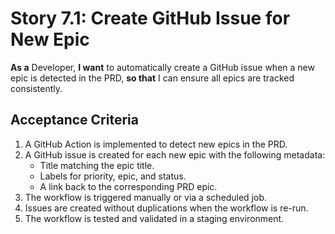 # Story 7.1: Create GitHub Issue for New Epic

**As a** Developer, **I want** to automatically create a GitHub issue when a new epic is detected in the PRD, **so that** I can ensure all epics are tracked consistently.

## Acceptance Criteria

1. A GitHub Action is implemented to detect new epics in the PRD.
2. A GitHub issue is created for each new epic with the following metadata:
   - Title matching the epic title.
   - Labels for priority, epic, and status.
   - A link back to the corresponding PRD epic.
3. The workflow is triggered manually or via a scheduled job.
4. Issues are created without duplications when the workflow is re-run.
5. The workflow is tested and validated in a staging environment.